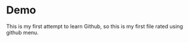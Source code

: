 # Demo

This is my first attempt to learn Github, so this is my first file rated using github menu.
